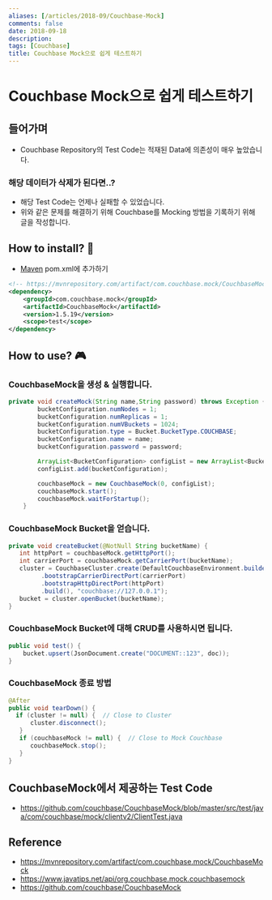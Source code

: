 ```yaml
---
aliases: [/articles/2018-09/Couchbase-Mock]
comments: false
date: 2018-09-18
description: 
tags: [Couchbase]
title: Couchbase Mock으로 쉽게 테스트하기
---
```

# Couchbase Mock으로 쉽게 테스트하기
## 들어가며
- Couchbase Repository의 Test Code는 적재된 Data에 의존성이 매우 높았습니다.

### 해당 데이터가 삭제가 된다면..?
- 해당 Test Code는 언제나 실패할 수 있었습니다.
- 위와 같은 문제를 해결하기 위해 Couchbase를 Mocking 방법을 기록하기 위해 글을 작성합니다.



## How to install? 🧐
- [Maven](https://mvnrepository.com/artifact/com.couchbase.mock/CouchbaseMock) pom.xml에 추가하기

```xml
<!-- https://mvnrepository.com/artifact/com.couchbase.mock/CouchbaseMock -->
<dependency>
    <groupId>com.couchbase.mock</groupId>
    <artifactId>CouchbaseMock</artifactId>
    <version>1.5.19</version>
    <scope>test</scope>
</dependency>
```


## How to use? 🎮
### CouchbaseMock을 생성 & 실행합니다.

```java
private void createMock(String name,String password) throws Exception {
        bucketConfiguration.numNodes = 1;
        bucketConfiguration.numReplicas = 1;
        bucketConfiguration.numVBuckets = 1024;
        bucketConfiguration.type = Bucket.BucketType.COUCHBASE;
        bucketConfiguration.name = name;
        bucketConfiguration.password = password;

        ArrayList<BucketConfiguration> configList = new ArrayList<BucketConfiguration>();
        configList.add(bucketConfiguration);

        couchbaseMock = new CouchbaseMock(0, configList);
        couchbaseMock.start();
        couchbaseMock.waitForStartup();
    }
```

### CouchbaseMock Bucket을 얻습니다.

```java
private void createBucket(@NotNull String bucketName) {
   int httpPort = couchbaseMock.getHttpPort();
   int carrierPort = couchbaseMock.getCarrierPort(bucketName);
   cluster = CouchbaseCluster.create(DefaultCouchbaseEnvironment.builder()
         .bootstrapCarrierDirectPort(carrierPort)
         .bootstrapHttpDirectPort(httpPort)
         .build(), "couchbase://127.0.0.1");
   bucket = cluster.openBucket(bucketName);
}
```


### CouchbaseMock Bucket에 대해 CRUD를 사용하시면 됩니다.
```java
public void test() {
    bucket.upsert(JsonDocument.create("DOCUMENT::123", doc));
}
```

### CouchbaseMock 종료 방법
```java
@After
public void tearDown() {
  if (cluster != null) {  // Close to Cluster
      cluster.disconnect();
   }
   if (couchbaseMock != null) {  // Close to Mock Couchbase
      couchbaseMock.stop();
   }
}
```

## CouchbaseMock에서 제공하는 Test Code
- <https://github.com/couchbase/CouchbaseMock/blob/master/src/test/java/com/couchbase/mock/clientv2/ClientTest.java>


## Reference
- <https://mvnrepository.com/artifact/com.couchbase.mock/CouchbaseMock>
- <https://www.javatips.net/api/org.couchbase.mock.couchbasemock>
- <https://github.com/couchbase/CouchbaseMock>


